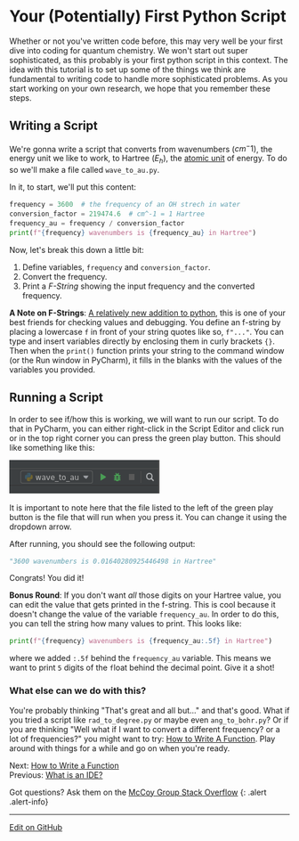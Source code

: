 # Your (Potentially) First Python Script

Whether or not you've written code before, this may very well be your first dive into coding for quantum chemistry.
We won't start out super sophisticated, as this probably is your first python script in this context.
The idea with this tutorial is to set up some of the things we think are fundamental to writing code to handle more sophisticated problems.
As you start working on your own research, we hope that you remember these steps.

## Writing a Script

We're gonna write a script that converts from wavenumbers ($cm{^-1}$), the energy unit we like to work, to Hartree ($E_h$), the [atomic unit](https://en.wikipedia.org/wiki/Hartree_atomic_units) of energy.
To do so we'll make a file called `wave_to_au.py`.

In it, to start, we'll put this content:

```python
frequency = 3600  # the frequency of an OH strech in water 
conversion_factor = 219474.6  # cm^-1 = 1 Hartree
frequency_au = frequency / conversion_factor
print(f"{frequency} wavenumbers is {frequency_au} in Hartree")
```
Now, let's break this down a little bit:
1. Define variables, `frequency` and `conversion_factor`.
2. Convert the frequency. 
3. Print a _F-String_ showing the input frequency and the converted frequency.


**A Note on F-Strings**: [A relatively new addition to python](https://realpython.com/python-f-strings/#f-strings-a-new-and-improved-way-to-format-strings-in-python), this is one of your best friends for checking values and debugging.
You define an f-string by placing a lowercase `f` in front of your string quotes like so, `f"..."`.
You can type and insert variables directly by enclosing them in curly brackets `{}`.
Then when the `print()` function prints your string to the command window (or the Run window in PyCharm), it fills in the blanks with the values of the variables you provided.

## Running a Script

In order to see if/how this is working, we will want to run our script. To do that in PyCharm, you can either right-click in the Script Editor and click run or in the top right corner you can press the green play button. This should like something like this:

![Pycharm run icon](../img/run_icon.png)

It is important to note here that the file listed to the left of the green play button is the file that will run when you press it. You can change it using the dropdown arrow.

After running, you should see the following output:
```python
"3600 wavenumbers is 0.01640280925446498 in Hartree"
```

Congrats! You did it! 

**Bonus Round**: If you don't want _all_ those digits on your Hartree value, you can edit the value that gets printed in the f-string. This is cool because it doesn't change the value of the variable `frequency_au`. In order to do this, you can tell the string how many values to print. This looks like:
```python
print(f"{frequency} wavenumbers is {frequency_au:.5f} in Hartree")
```
where we added `:.5f` behind the `frequency_au` variable. This means we want to print `5` digits of the `f`loat behind the decimal point. Give it a shot!

### What else can we do with this?

You're probably thinking "That's great and all but..." and that's good.
What if you tried a script like `rad_to_degree.py` or maybe even `ang_to_bohr.py`?
Or if you are thinking "Well what if I want to convert a different frequency? or a lot of frequencies?" you might want to try: [How to Write A Function](HowToWriteAFunction.md).
Play around with things for a while and go on when you're ready.


<span class="text-muted">Next:</span>
 [How to Write a Function](HowToWriteAFunction.md)<br/>
<span class="text-muted">Previous:</span>
 [What is an IDE?](IntroToIDEs.md)

Got questions? Ask them on the [McCoy Group Stack Overflow](https://stackoverflow.com/c/mccoygroup/questions/ask)
{: .alert .alert-info}

---
[Edit on GitHub <i class="fab fa-github" aria-hidden="true"></i>](https://github.com/McCoyGroup/References/edit/gh-pages/McCoy%20Group%20Code%20Academy/GettingStarted/FirstPythonScript.md)
